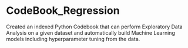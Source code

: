 # CodeBook_Regression
Created an indexed Python Codebook that can perform Exploratory Data Analysis on a given dataset and automatically build Machine Learning models including hyperparameter tuning from the data. 
